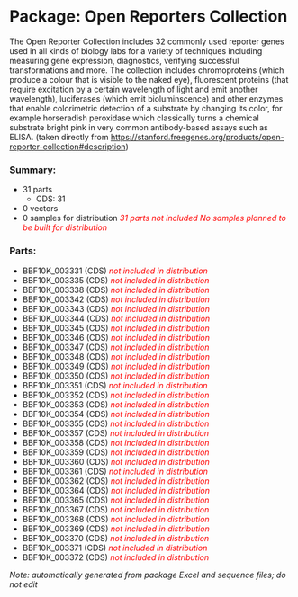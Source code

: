 # Package: Open Reporters Collection

The Open Reporter Collection includes 32 commonly used reporter genes used in all kinds of biology labs for a variety of techniques including measuring gene expression, diagnostics, verifying successful transformations and more. The collection includes chromoproteins (which produce a colour that is visible to the naked eye), fluorescent proteins (that require excitation by a certain wavelength of light and emit another wavelength), luciferases (which emit bioluminscence) and other enzymes that enable colorimetric detection of a substrate by changing its color, for example horseradish peroxidase which classically turns a chemical substrate bright pink in very common antibody-based assays such as ELISA. (taken directly from https://stanford.freegenes.org/products/open-reporter-collection#description)

### Summary:

- 31 parts
    - CDS: 31
- 0 vectors
- 0 samples for distribution _<span style="color:red">31 parts not included</span>_ _<span style="color:red">No samples planned to be built for distribution</span>_

### Parts:

- BBF10K_003331 (CDS) _<span style="color:red">not included in distribution</span>_
- BBF10K_003335 (CDS) _<span style="color:red">not included in distribution</span>_
- BBF10K_003338 (CDS) _<span style="color:red">not included in distribution</span>_
- BBF10K_003342 (CDS) _<span style="color:red">not included in distribution</span>_
- BBF10K_003343 (CDS) _<span style="color:red">not included in distribution</span>_
- BBF10K_003344 (CDS) _<span style="color:red">not included in distribution</span>_
- BBF10K_003345 (CDS) _<span style="color:red">not included in distribution</span>_
- BBF10K_003346 (CDS) _<span style="color:red">not included in distribution</span>_
- BBF10K_003347 (CDS) _<span style="color:red">not included in distribution</span>_
- BBF10K_003348 (CDS) _<span style="color:red">not included in distribution</span>_
- BBF10K_003349 (CDS) _<span style="color:red">not included in distribution</span>_
- BBF10K_003350 (CDS) _<span style="color:red">not included in distribution</span>_
- BBF10K_003351 (CDS) _<span style="color:red">not included in distribution</span>_
- BBF10K_003352 (CDS) _<span style="color:red">not included in distribution</span>_
- BBF10K_003353 (CDS) _<span style="color:red">not included in distribution</span>_
- BBF10K_003354 (CDS) _<span style="color:red">not included in distribution</span>_
- BBF10K_003355 (CDS) _<span style="color:red">not included in distribution</span>_
- BBF10K_003357 (CDS) _<span style="color:red">not included in distribution</span>_
- BBF10K_003358 (CDS) _<span style="color:red">not included in distribution</span>_
- BBF10K_003359 (CDS) _<span style="color:red">not included in distribution</span>_
- BBF10K_003360 (CDS) _<span style="color:red">not included in distribution</span>_
- BBF10K_003361 (CDS) _<span style="color:red">not included in distribution</span>_
- BBF10K_003362 (CDS) _<span style="color:red">not included in distribution</span>_
- BBF10K_003364 (CDS) _<span style="color:red">not included in distribution</span>_
- BBF10K_003365 (CDS) _<span style="color:red">not included in distribution</span>_
- BBF10K_003367 (CDS) _<span style="color:red">not included in distribution</span>_
- BBF10K_003368 (CDS) _<span style="color:red">not included in distribution</span>_
- BBF10K_003369 (CDS) _<span style="color:red">not included in distribution</span>_
- BBF10K_003370 (CDS) _<span style="color:red">not included in distribution</span>_
- BBF10K_003371 (CDS) _<span style="color:red">not included in distribution</span>_
- BBF10K_003372 (CDS) _<span style="color:red">not included in distribution</span>_

_Note: automatically generated from package Excel and sequence files; do not edit_
